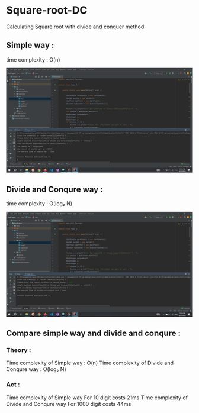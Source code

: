 # Square-root-DC
Calculating Square root with divide and conquer method

## Simple way :

time complexity : O(n)

<img src="./Pictures/1.png" alt="">

## Divide and Conqure way :

time complexity : O(log₂ N)

<img src="./Pictures/2.png" alt="">

## Compare simple way and divide and conqure :

### Theory :
Time complexity of Simple way : O(n)
Time complexity of Divide and Conqure way : O(log₂ N)

### Act :
Time complexity of Simple way For 10 digit costs 21ms
Time complexity of Divide and Conqure way For 1000 digit costs 44ms
